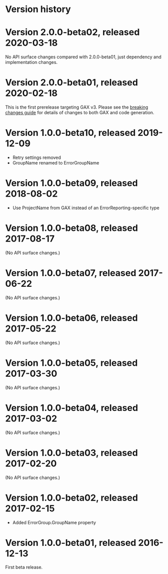 # Version history

# Version 2.0.0-beta02, released 2020-03-18

No API surface changes compared with 2.0.0-beta01, just dependency
and implementation changes.

# Version 2.0.0-beta01, released 2020-02-18

This is the first prerelease targeting GAX v3. Please see the [breaking changes
guide](https://googleapis.github.io/google-cloud-dotnet/docs/guides/breaking-gax2.html)
for details of changes to both GAX and code generation.

# Version 1.0.0-beta10, released 2019-12-09

- Retry settings removed
- GroupName renamed to ErrorGroupName

# Version 1.0.0-beta09, released 2018-08-02

- Use ProjectName from GAX instead of an ErrorReporting-specific type

# Version 1.0.0-beta08, released 2017-08-17

(No API surface changes.)

# Version 1.0.0-beta07, released 2017-06-22

(No API surface changes.)

# Version 1.0.0-beta06, released 2017-05-22

(No API surface changes.)

# Version 1.0.0-beta05, released 2017-03-30

(No API surface changes.)

# Version 1.0.0-beta04, released 2017-03-02

(No API surface changes.)

# Version 1.0.0-beta03, released 2017-02-20

(No API surface changes.)

# Version 1.0.0-beta02, released 2017-02-15

- Added ErrorGroup.GroupName property

# Version 1.0.0-beta01, released 2016-12-13

First beta release.
